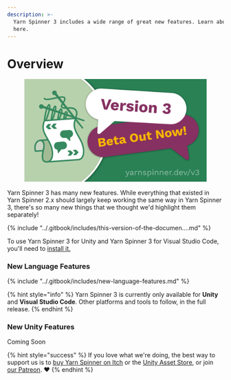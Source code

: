 ```yaml
---
description: >-
  Yarn Spinner 3 includes a wide range of great new features. Learn about them
  here.
---
```


# Overview

<figure><img src="../.gitbook/assets/Beta.png" alt=""><figcaption></figcaption></figure>

Yarn Spinner 3 has many new features. While everything that existed in Yarn Spinner 2.x should largely keep working the same way in Yarn Spinner 3, there's so many new things that we thought we'd highlight them separately!&#x20;

{% include "../.gitbook/includes/this-version-of-the-documen....md" %}

To use Yarn Spinner 3 for Unity and Yarn Spinner 3 for Visual Studio Code, you'll need to [install it.](installing-the-beta.md)

### New Language Features

{% include "../.gitbook/includes/new-language-features.md" %}

{% hint style="info" %}
Yarn Spinner 3 is currently only available for **Unity** and **Visual Studio Code**. Other platforms and tools to follow, in the full release.
{% endhint %}

### New Unity Features

Coming Soon

{% hint style="success" %}
If you love what we're doing, the best way to support us is to [buy Yarn Spinner on Itch](https://yarnspinner.itch.io) or the [Unity Asset Store](https://assetstore.unity.com/publishers/91946), or join [our Patreon](http://patreon.com/secretlab). ❤️
{% endhint %}



